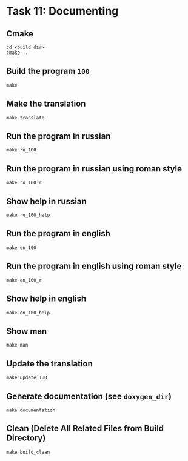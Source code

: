 # Task 11: Documenting

## Cmake
```
cd <build dir>
cmake ..
```

## Build the program `100`
```
make
```  

## Make the translation
```
make translate
```  

## Run the program in russian
```
make ru_100
```  

## Run the program in russian using roman style
```
make ru_100_r
```  

## Show help in russian
```
make ru_100_help
```  

## Run the program in english
```
make en_100
```  

## Run the program in english using roman style
```
make en_100_r
```  

## Show help in english
```
make en_100_help
```  

## Show man
```
make man
```  

## Update the translation
```
make update_100
```  

## Generate documentation (see `doxygen_dir`)
```
make documentation
```

## Clean (Delete All Related Files from  Build Directory)
```
make build_clean
```